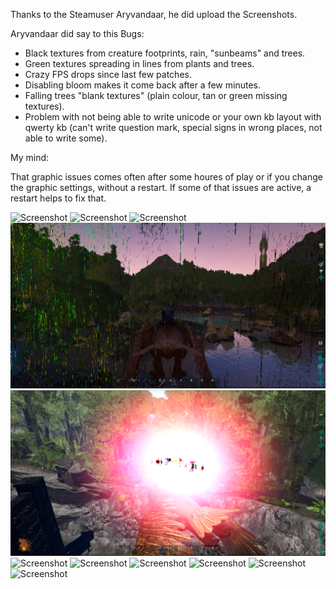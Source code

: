 Thanks to the Steamuser Aryvandaar, he did upload the Screenshots.

Aryvandaar did say to this Bugs:

- Black textures from creature footprints, rain, "sunbeams" and trees.
- Green textures spreading in lines from plants and trees.
- Crazy FPS drops since last few patches.
- Disabling bloom makes it come back after a few minutes.
- Falling trees "blank textures" (plain colour, tan or green missing textures).
- Problem with not being able to write unicode or your own kb layout with qwerty kb (can't write question mark, special signs in wrong places, not able to write some).


My mind:

That graphic issues comes often after some houres of play or if you change the graphic settings, without a restart.
If some of that issues are active, a restart helps to fix that.

![Screenshot](2015_08_17_16_43_21.png)
![Screenshot](2015_08_05_20_06_15.png)
![Screenshot](2015_08_05_20_05_55.png)
![Screenshot](2015_08_02_13_15_40.png)
![Screenshot](2015_08_01_21_31_36.png)
![Screenshot](2015_08_17_16_00_46.png)
![Screenshot](2015_08_17_13_15_36.png)
![Screenshot](2015_08_15_15_58_15.png)
![Screenshot](2015_08_14_22_01_54.png)
![Screenshot](2015_08_05_20_26_42.png)
![Screenshot](2015_08_05_20_04_25.png)
